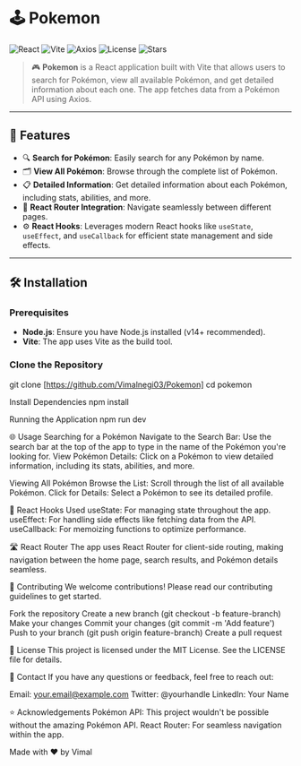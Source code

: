 # 🕹️ Pokemon

![React](https://img.shields.io/badge/React-18.2.0-blue?style=flat-square)
![Vite](https://img.shields.io/badge/Vite-4.0.0-yellow?style=flat-square)
![Axios](https://img.shields.io/badge/Axios-0.27.2-green?style=flat-square)
![License](https://img.shields.io/github/license/yourusername/pokedex?style=flat-square)
![Stars](https://img.shields.io/github/stars/yourusername/pokedex?style=flat-square)

> 🎮 **Pokemon** is a React application built with Vite that allows users to search for Pokémon, view all available Pokémon, and get detailed information about each one. The app fetches data from a Pokémon API using Axios.

---

## 🚀 Features

- 🔍 **Search for Pokémon**: Easily search for any Pokémon by name.
- 🗂️ **View All Pokémon**: Browse through the complete list of Pokémon.
- 📋 **Detailed Information**: Get detailed information about each Pokémon, including stats, abilities, and more.
- 🧩 **React Router Integration**: Navigate seamlessly between different pages.
- ⚙️ **React Hooks**: Leverages modern React hooks like `useState`, `useEffect`, and `useCallback` for efficient state management and side effects.

---

## 🛠️ Installation

### Prerequisites

- **Node.js**: Ensure you have Node.js installed (v14+ recommended).
- **Vite**: The app uses Vite as the build tool.

### Clone the Repository

git clone [https://github.com/Vimalnegi03/Pokemon]
cd pokemon

Install Dependencies
npm install


Running the Application
npm run dev


🌐 Usage
Searching for a Pokémon
Navigate to the Search Bar: Use the search bar at the top of the app to type in the name of the Pokémon you're looking for.
View Pokémon Details: Click on a Pokémon to view detailed information, including its stats, abilities, and more.


Viewing All Pokémon
Browse the List: Scroll through the list of all available Pokémon.
Click for Details: Select a Pokémon to see its detailed profile.


🔄 React Hooks Used
useState: For managing state throughout the app.
useEffect: For handling side effects like fetching data from the API.
useCallback: For memoizing functions to optimize performance.


🛣️ React Router
The app uses React Router for client-side routing, making navigation between the home page, search results, and Pokémon details seamless.



👥 Contributing
We welcome contributions! Please read our contributing guidelines to get started.

Fork the repository
Create a new branch (git checkout -b feature-branch)
Make your changes
Commit your changes (git commit -m 'Add feature')
Push to your branch (git push origin feature-branch)
Create a pull request


📜 License
This project is licensed under the MIT License. See the LICENSE file for details.


💬 Contact
If you have any questions or feedback, feel free to reach out:

Email: your.email@example.com
Twitter: @yourhandle
LinkedIn: Your Name


⭐ Acknowledgements
Pokémon API: This project wouldn't be possible without the amazing Pokémon API.
React Router: For seamless navigation within the app.


Made with ❤️ by Vimal
